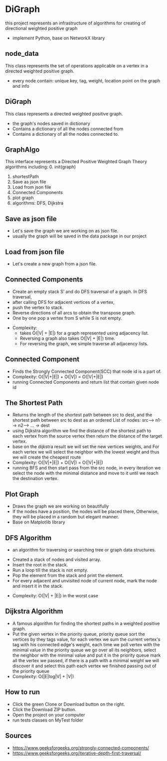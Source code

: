  DiGraph
 ======

 this project represents an infrastructure of 
 algorithms for creating of directional weighted positive graph 
* implement Python, base on NetworkX library

 ## node_data 
 This class represents the set of operations applicable on a 
 vertex in a directed weighted positive graph.
 * every node contain: unique key, tag, weight, location point on the graph and info
 
 ## DiGraph
 This class represents a directed weighted positive graph. 
 * the graph's nodes saved in dictionary
 * Contains a dictionary of all the nodes connected from
 * Contains a dictionary of all the nodes connected to.

 ## GraphAlgo
 This interface represents a Directed Positive Weighted Graph Theory algorithms including:
 0. init(graph)
 1. shortestPath
 2. Save as json file 
 3. Load from json file
 4. Connected Components 
 5. plot graph 
 6. algorithms: DFS, Dijkstra
 
 ## Save as json file  
 * Let's save the graph we are working on as json file.
 * usually the graph will be saved in the data package in our project 
   
 ## Load from json file
 * Let's create a new graph from a json file.
  
 ## Connected Components
 - Create an empty stack S’ and do DFS traversal of a graph. In DFS traversal,
 - after calling DFS for adjacent vertices of a vertex, 
 - push the vertex to stack.
 - Reverse directions of all arcs to obtain the transpose graph.
 - One by one pop a vertex from S while S is not empty.
 * Complexity:  
    * takes O(|V| + |E|) for a graph represented using adjacency list.
    * Reversing a graph also takes O(|V| + |E|) time. 
    * For reversing the graph, we simple traverse all adjacency lists.

 ## Connected Component
 * Finds the Strongly Connected Component(SCC) that node id is a part of.
 * Complexity: O(|V|+|E|) + O(|V|) = O(|V|+|E|)
 * running Connected Components and return list that contain given node id
  
 ## The Shortest Path
* Returns the length of the shortest path between src to dest, and the shortest path between src to dest 
   as an ordered List of nodes: src--> n1--> n2--> ... -> dest 
* using Dijkstra algorithm we find the distance of the shortest path to each vertex from the source vertex 
   then return the distance of the target vertex.
 * base on the dijkstra result we will set the new vertices weights, 
   and For each vertex we will select the neighbor with the lowest 
   weight and thus we will create the cheapest route
 * Complexity: O(|V|+|E|) + O(|V|) = O(|V|+|E|)
 * running BFS and then start pass from the src node, in every iteration we select the 
 node with the minimal distance and move to it until we reach the destination vertex.
   
## Plot Graph
* Draws the graph we are working on beautifully
* If the nodes have a position, the nodes will be placed there, 
  Otherwise, they will be placed in a random but elegant manner.
* Base on Matplotlib library
 
 ## DFS Algorithm
 * an algorithm for traversing or searching tree or graph data structures.
 - Created a stack of nodes and visited array.
 - Insert the root in the stack.
 - Run a loop till the stack is not empty.
 - Pop the element from the stack and print the element.
 - For every adjacent and unvisited node of current node, mark the node and insert it in the stack.
 * Complexity: O(|V| + |E|) in the worst case

  ## Dijkstra Algorithm
  * A famous algorithm for finding the shortest paths in a weighted positive graph.
  * Put the given vertex in the priority queue,
      priority queue sort the vertices by they tags value, 
      for each vertex we sum the current vertex's tag with his connected edge's weight, 
      each time we poll vertex with the minimal value in the priority queue 
      we go over all its neighbors, select the neighbor with the minimal value and put it in the priority queue
      mark all the vertex we passed,
      if there is a path with a minimal weight we will discover it and select this path
      each vertex we finished passing out of the priority queue
  * Complexity: O(|E|log|V| + |V|)
 
 ## How to run 
 * Click the green Clone or Download button on the right. 
 * Click the Download ZIP button. 
 * Open the project on your computer 
 * run tests classes on MyTest folder

 ## Sources
- https://www.geeksforgeeks.org/strongly-connected-components/
- https://www.geeksforgeeks.org/iterative-depth-first-traversal/


